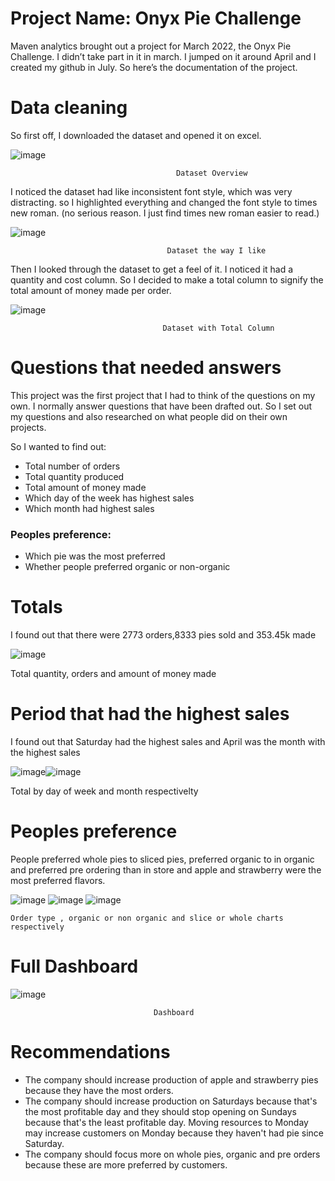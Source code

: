 # Project Name: Onyx Pie Challenge

 Maven analytics brought out a project for March 2022, the Onyx Pie Challenge. I didn’t take part in it in march. I jumped on it around April and I created my github in July. So here’s the documentation of the project.

# Data cleaning

 So first off, I downloaded the dataset and opened it on excel.
 
 
![image](https://user-images.githubusercontent.com/109159668/180460465-23210752-f6ec-4561-ac92-d30be6ed3a48.png)
             
                                         Dataset Overview


 I noticed the dataset had like inconsistent font style, which was very distracting. so I highlighted everything and changed the font style to times new roman. (no serious reason. I just find times new roman easier to read.)

![image](https://user-images.githubusercontent.com/109159668/180594873-8ea4c43d-31df-4499-a5c2-ca6ac76949b9.png)


                                       Dataset the way I like
                                       


 Then I looked through the dataset to get a feel of it. I noticed it had a quantity and cost column. So I decided to make a total column to signify the total amount of money made per order.
 
 ![image](https://user-images.githubusercontent.com/109159668/180595005-60ba09f5-a377-4f0d-b554-4afc3d0614d8.png)

                                      Dataset with Total Column
  
  
# Questions that needed answers
 This project was the first project that I had to think of the questions on my own. I normally answer questions that have been drafted out. So I set out my questions and also researched on what people did on their own projects.

 So I wanted to find out:   
* Total number of orders
* Total quantity produced
* Total amount of money made
* Which day of the week has highest sales
* Which month had highest sales
### Peoples preference:
* Which pie was the most preferred
* Whether people preferred organic or non-organic


# Totals
I found out that there were 2773 orders,8333 pies sold and 353.45k made

![image](https://user-images.githubusercontent.com/109159668/180595291-9cd8e4a8-9f97-44fe-ae61-62fe80f823c6.png)

  Total quantity, orders and amount of money made
  
  
# Period that had the highest sales
I found out that Saturday had the highest sales and April was the month with the highest sales

![image](https://user-images.githubusercontent.com/109159668/180595426-0e273f31-ca94-479f-baf3-73ac44279627.png)![image](https://user-images.githubusercontent.com/109159668/180595444-3cdb5294-9f6b-4bd9-8510-74509f1c0647.png)

   Total by day of week and month respectivelty
   
   
# Peoples preference
People preferred whole pies to sliced pies, preferred organic to in organic and preferred pre ordering than in store and apple and strawberry were the most preferred flavors.


![image](https://user-images.githubusercontent.com/109159668/180595691-62ed0fb7-fb37-494c-8c32-3658955e26e8.png) ![image](https://user-images.githubusercontent.com/109159668/180595750-7f54bd18-d885-4a4b-9e27-f42c31c79f95.png) ![image](https://user-images.githubusercontent.com/109159668/180595766-5ed8fce8-6192-4875-b533-b593f04f066b.png)

    Order type , organic or non organic and slice or whole charts respectively
        
        
# Full Dashboard

![image](https://user-images.githubusercontent.com/109159668/180595862-23c70022-6aaa-4b6f-aa56-ae761e6a012d.png)

                                    Dashboard

# Recommendations
* The company should increase production of apple and strawberry pies because they have the most orders.
* The company should increase production on Saturdays because that's the most profitable day and they should stop opening on Sundays because that's the least profitable day. Moving resources to Monday may increase customers on Monday because they haven't had pie since Saturday.
* The company should focus more on whole pies, organic and pre orders because these are more preferred by customers.


